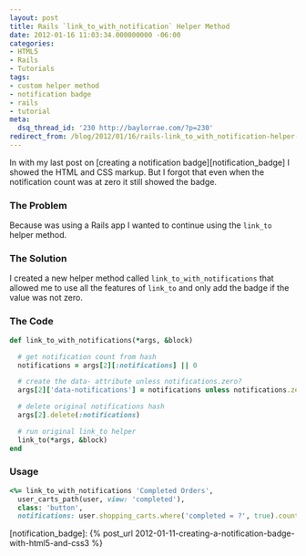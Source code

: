 ```yaml
---
layout: post
title: Rails `link_to_with_notification` Helper Method
date: 2012-01-16 11:03:34.000000000 -06:00
categories:
- HTML5
- Rails
- Tutorials
tags:
- custom helper method
- notification badge
- rails
- tutorial
meta:
  dsq_thread_id: '230 http://baylorrae.com/?p=230'
redirect_from: /blog/2012/01/16/rails-link_to_with_notification-helper-method/
---
```


In with my last post on [creating a notification badge][notification_badge] I showed the HTML and CSS
markup. But I forgot that even when the notification count was at zero it still
showed the badge.

### The Problem

Because was using a Rails app I wanted to continue using the `link_to` helper method.

### The Solution

I created a new helper method called `link_to_with_notifications` that allowed me
to use all the features of `link_to` and only add the badge if the value was not
zero.

### The Code

```ruby
def link_to_with_notifications(*args, &block)

  # get notification count from hash
  notifications = args[2][:notifications] || 0

  # create the data- attribute unless notifications.zero?
  args[2]['data-notifications'] = notifications unless notifications.zero?

  # delete original notifications hash
  args[2].delete(:notifications)

  # run original link_to helper
  link_to(*args, &block)
end
```

### Usage

```ruby
<%= link_to_with_notifications 'Completed Orders',
  user_carts_path(user, view: 'completed'),
  class: 'button',
  notifications: user.shopping_carts.where('completed = ?', true).count %>
```

[notification_badge]: {% post_url 2012-01-11-creating-a-notification-badge-with-html5-and-css3 %}
